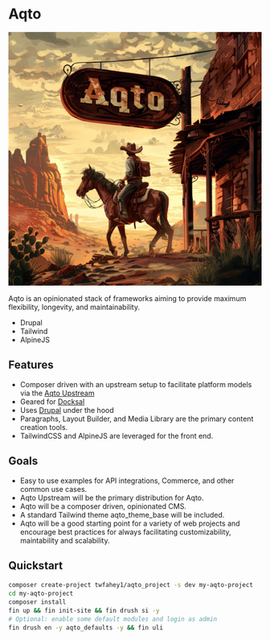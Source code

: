 # Aqto
<!-- Lets do an image here for the images/aqto-logo-western.png -->
![Aqto Logo](images/aqto-logo-western.png)

Aqto is an opinionated stack of frameworks aiming to provide maximum flexibility, longevity, and maintainability.

- Drupal
- Tailwind
- AlpineJS

## Features
- Composer driven with an upstream setup to facilitate platform models via the [Aqto Upstream](https://github.com/twfahey1/aqto_upstream.git)
- Geared for [Docksal](https://docksal.io)
- Uses [Drupal](https://www.drupal.org) under the hood
- Paragraphs, Layout Builder, and Media Library are the primary content creation tools.
- TailwindCSS and AlpineJS are leveraged for the front end.

## Goals
- Easy to use examples for API integrations, Commerce, and other common use cases.
- Aqto Upstream will be the primary distribution for Aqto.
- Aqto will be a composer driven, opinionated CMS.
- A standard Tailwind theme aqto_theme_base will be included.
- Aqto will be a good starting point for a variety of web projects and encourage best practices for always facilitating customizability, maintability and scalability.

## Quickstart
```bash
composer create-project twfahey1/aqto_project -s dev my-aqto-project 
cd my-aqto-project
composer install
fin up && fin init-site && fin drush si -y
# Optional: enable some default modules and login as admin
fin drush en -y aqto_defaults -y && fin uli
```

